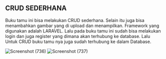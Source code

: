 ## CRUD SEDERHANA
Buku tamu ini bisa melakukan CRUD sederhana. Selain itu juga bisa menambahkan gambar yang di upload dan menampilkan. Framework yang digunakan adalah LARAVEL. Lalu pada buku tamu ini sudah bisa melakukan login dan juga register yang dimana akan terhubung ke database. Lalu Untuk CRUD buku tamu nya juga sudah terhubung ke dalam Database.

![Screenshot (736)](https://user-images.githubusercontent.com/102213869/186390278-b63ae343-a631-4c72-a1a7-1119b57c0ba3.png)
![Screenshot (737)](https://user-images.githubusercontent.com/102213869/186390517-991b4e7e-91f9-440f-a749-89ae46bc0e91.png)
